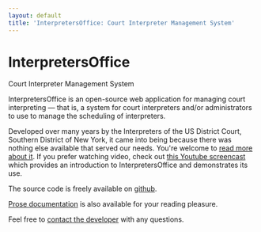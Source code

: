 ```yaml
---
layout: default
title: 'InterpretersOffice: Court Interpreter Management System'
---
```

<div class="header border rounded shadow-sm bg-light pb-2 pt-1 text-center mb-4 mt-4">
    <h1 class="text-monospace my-1">InterpretersOffice</h1>
    <span class="lead text-center">
        Court Interpreter Management System
    </span>
</div>

<span class="text-monospace">InterpretersOffice</span> is an open-source web application for managing 
court interpreting &mdash; that is, a system for court interpreters and/or administrators to use to manage 
the scheduling of interpreters.

Developed over many years by the Interpreters of the US District Court, Southern District of New York, it 
came into being because there was nothing else available that served our needs. You're welcome to 
[read more about it](/about.html).  If you prefer watching video, check out [this Youtube screencast](https://youtu.be/PN2BtS7oH7A)
which provides an introduction to <span class="text-monospace">InterpretersOffice</span> and demonstrates its use.

The source code is freely available on [github](https://github.com/davidmintz/court-interpreters-office).

[Prose documentation](documentation) is also available for your reading pleasure.

Feel free to [contact the developer](/contact.html) with any questions.